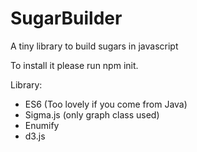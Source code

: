 # SugarBuilder
A tiny library to build sugars in javascript

To install it please run npm init.

Library:
 - ES6 (Too lovely if you come from Java)
 - Sigma.js (only graph class used)
 - Enumify
 - d3.js

